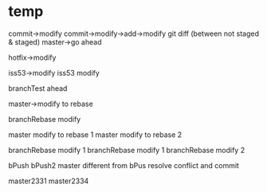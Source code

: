 
# temp
commit->modify
commit->modify->add->modify
git diff (between not staged & staged)
master->go ahead

hotfix->modify

iss53->modify
iss53 modify

branchTest ahead

master->modify to rebase

branchRebase modify


master modify to rebase 1
master modify to rebase 2

branchRebase modify 1
branchRebase modify 1
branchRebase modify 2

bPush
bPush2
master different from bPus
resolve conflict and commit

master2331
master2334
